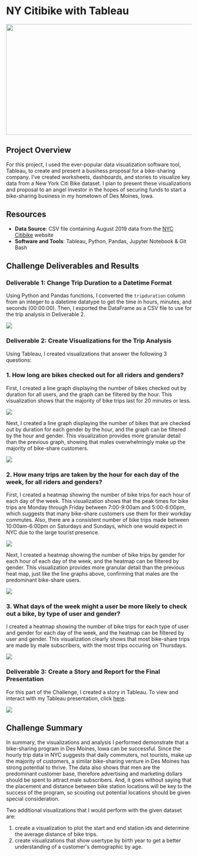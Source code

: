 # NY Citibike with Tableau

<img src="images/bikesharing-header.png" width="1000" height="300">

## Project Overview
For this project, I used the ever-popular data visualization software tool, Tableau, to create and present a business proposal for a bike-sharing company. I've created worksheets, dashboards, and stories to visualize key data from a New York Citi Bike dataset. I plan to present these visualizations and proposal to an angel investor in the hopes of securing funds to start a bike-sharing business in my hometown of Des Moines, Iowa.

## Resources
- **Data Source**: CSV file containing August 2019 data from the [NYC Citibike](https://www.citibikenyc.com/system-data) website
- **Software and Tools**: Tableau, Python, Pandas, Jupyter Notebook & Git Bash

## Challenge Deliverables and Results

### Deliverable 1: Change Trip Duration to a Datetime Format
Using Python and Pandas functions, I converted the `tripduration` column from an integer to a datetime datatype to get the time in hours, minutes, and seconds (00:00:00). Then, I exported the DataFrame as a CSV file to use for the trip analysis in Deliverable 2.

<img src="images/Delv 1.PNG">

### Deliverable 2: Create Visualizations for the Trip Analysis
Using Tableau, I created visualizations that answer the following 3 questions:

### **1. How long are bikes checked out for all riders and genders?**

First, I created a line graph displaying the number of bikes checked out by duration for all users, and the graph can be filtered by the hour. This visualization shows that the majority of bike trips last for 20 minutes or less.

<img src="images/Delv 2_checkout times.PNG">

Next, I created a line graph displaying the number of bikes that are checked out by duration for each gender by the hour, and the graph can be filtered by the hour and gender. This visualization provides more granular detail than the previous graph, showing that males overwhelmingly make up the majority of bike-share customers.

<img src="images/Delv 2_checkout times by gender.PNG">

### **2. How many trips are taken by the hour for each day of the week, for all riders and genders?**

First, I created a heatmap showing the number of bike trips for each hour of each day of the week. This visualization shows that the peak times for bike trips are Monday through Friday between 7:00-9:00am and 5:00-6:00pm, which suggests that many bike-share customers use them for their workday commutes. Also, there are a consistent number of bike trips made between 10:00am-6:00pm on Saturdays and Sundays, which one would expect in NYC due to the large tourist presence.

<img src="images/Delv 2_trips by weekday per hour.PNG">
    
Next, I created a heatmap showing the number of bike trips by gender for each hour of each day of the week, and the heatmap can be filtered by gender. This visualization provides more granular detail than the previous heat map, just like the line graphs above, confirming that males are the predominant bike-share users. 

<img src="images/Delv 2_trips by gender.PNG">

### **3. What days of the week might a user be more likely to check out a bike, by type of user and gender?**

I created a heatmap showing the number of bike trips for each type of user and gender for each day of the week, and the heatmap can be filtered by user and gender. This visualization clearly shows that most bike-share trips are made by male subscribers, with the most trips occuring on Thursdays.

<img src="images/Delv 2_trips by user type and gender.PNG">

### Deliverable 3: Create a Story and Report for the Final Presentation
For this part of the Challenge, I created a story in Tableau.  To view and interact with my Tableau presentation, click [here](https://public.tableau.com/profile/christy.bell#!/vizhome/CitiBike_Challenge_16179349742150/CitibikeStory).

<img src="images/Delv 3.PNG">

## Challenge Summary
In summary, the visualizations and analysis I performed demonstrate that a bike-sharing program in Des Moines, Iowa can be successful. Since the hourly trip data in NYC suggests that daily commuters, not tourists, make up the majority of customers, a similar bike-sharing venture in Des Moines has strong potential to thrive. The data also shows that men are the predominant customer base, therefore advertising and marketing dollars should be spent to attract male subscribers. And, it goes without saying that the placement and distance between bike station locations will be key to the success of the program, so scouting out potential locations should be given special consideration. 

Two additional visualizations that I would perform with the given dataset are:
1. create a visualization to plot the start and end station ids and determine the average distance of bike trips.
2. create visualizations that show usertype by birth year to get a better understanding of a customer's demographic by age.
